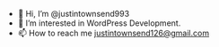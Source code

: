 - 👋 Hi, I’m @justintownsend993
- 👀 I’m interested in WordPress Development.
- 📫 How to reach me justintownsend126@gmail.com
<!---
justintownsend993/justintownsend993 is a ✨ special ✨ repository because its `README.md` (this file) appears on your GitHub profile.
You can click the Preview link to take a look at your changes.
--->
